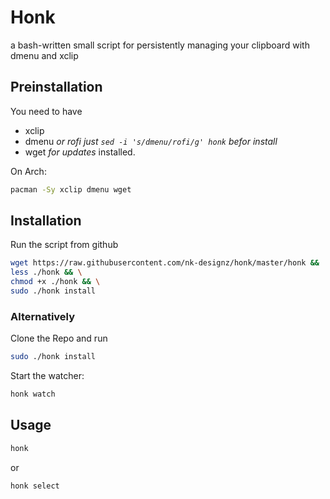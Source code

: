 # Honk
a bash-written small script for persistently managing your clipboard with dmenu and xclip
## Preinstallation
You need to have
* xclip
* dmenu _or rofi just ```sed -i 's/dmenu/rofi/g' honk``` befor install_
* wget  _for updates_
installed.

On Arch:
```bash
pacman -Sy xclip dmenu wget
```
## Installation
Run the script from github
```bash
wget https://raw.githubusercontent.com/nk-designz/honk/master/honk &&  \
less ./honk && \
chmod +x ./honk && \
sudo ./honk install
```
### Alternatively
Clone the Repo and run
```bash
sudo ./honk install
```
Start the watcher:
```bash
honk watch
```
## Usage
```bash
honk
```
or
```bash
honk select
```
